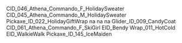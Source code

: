 CID_046_Athena_Commando_F_HolidaySweater
CID_045_Athena_Commando_M_HolidaySweater
Pickaxe_ID_022_HolidayGiftWrap
na
na
na
Glider_ID_009_CandyCoat
CID_061_Athena_Commando_F_SkiGirl
EID_Bendy
Wrap_011_HotCold
EID_WalkieWalk
Pickaxe_ID_145_IceMaiden
